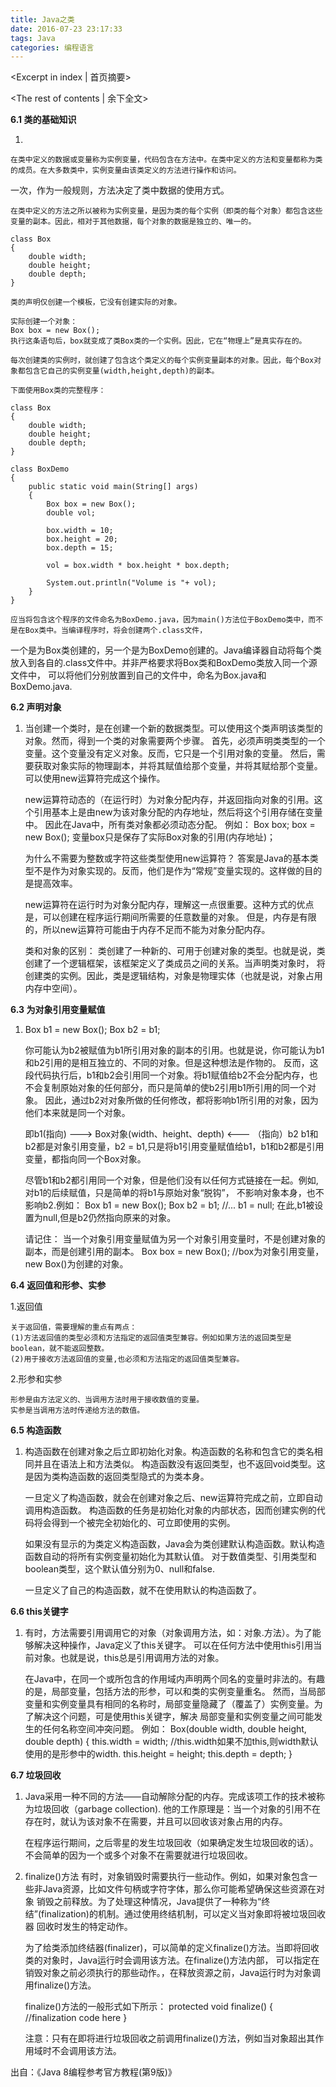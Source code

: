 ```yaml
---
title: Java之类
date: 2016-07-23 23:17:33
tags: Java
categories: 编程语言
---
```

<Excerpt in index | 首页摘要> 
<!-- more -->
<The rest of contents | 余下全文>

**6.1 类的基础知识**

1.

	在类中定义的数据或变量称为实例变量，代码包含在方法中。在类中定义的方法和变量都称为类的成员。在大多数类中，实例变量由该类定义的方法进行操作和访问。
一次，作为一般规则，方法决定了类中数据的使用方式。

	在类中定义的方法之所以被称为实例变量，是因为类的每个实例（即类的每个对象）都包含这些变量的副本。因此，相对于其他数据，每个对象的数据是独立的、唯一的。


	

```
class Box
{
	double width;
	double height;
	double depth;
}
```
	
	类的声明仅创建一个模板，它没有创建实际的对象。
	
	实际创建一个对象：
	Box box = new Box();
	执行这条语句后，box就变成了类Box类的一个实例。因此，它在“物理上”是真实存在的。
	
	每次创建类的实例时，就创建了包含这个类定义的每个实例变量副本的对象。因此，每个Box对象都包含它自己的实例变量(width,height,depth)的副本。
	
	下面使用Box类的完整程序：
	
	

```
class Box
{
	double width;
	double height;
	double depth;
}
	
class BoxDemo
{
	public static void main(String[] args)
	{
		Box box = new Box();
		double vol;
			
		box.width = 10;
		box.height = 20;
		box.depth = 15;
			
		vol = box.width * box.height * box.depth;
		
		System.out.println("Volume is "+ vol);
	}
}
```
	
	应当将包含这个程序的文件命名为BoxDemo.java，因为main()方法位于BoxDemo类中，而不是在Box类中。当编译程序时，将会创建两个.class文件，
一个是为Box类创建的，另一个是为BoxDemo创建的。Java编译器自动将每个类放入到各自的.class文件中。并非严格要求将Box类和BoxDemo类放入同一个源文件中，
可以将他们分别放置到自己的文件中，命名为Box.java和BoxDemo.java.

**6.2 声明对象**

1.
	当创建一个类时，是在创建一个新的数据类型。可以使用这个类声明该类型的对象。然而，得到一个类的对象需要两个步骤。
	首先，必须声明类类型的一个变量。这个变量没有定义对象。反而，它只是一个引用对象的变量。
	然后，需要获取对象实际的物理副本，并将其赋值给那个变量，并将其赋给那个变量。可以使用new运算符完成这个操作。
	
	new运算符动态的（在运行时）为对象分配内存，并返回指向对象的引用。这个引用基本上是由new为该对象分配的内存地址，然后将这个引用存储在变量中。
	因此在Java中，所有类对象都必须动态分配。
	例如：
	Box box;
	box = new Box();
	变量box只是保存了实际Box对象的引用(内存地址)；
	
	为什么不需要为整数或字符这些类型使用new运算符？
	答案是Java的基本类型不是作为对象实现的。反而，他们是作为“常规”变量实现的。这样做的目的是提高效率。
	
	new运算符在运行时为对象分配内存，理解这一点很重要。这种方式的优点是，可以创建在程序运行期间所需要的任意数量的对象。
	但是，内存是有限的，所以new运算符可能由于内存不足而不能为对象分配内存。
	
	类和对象的区别：
	类创建了一种新的、可用于创建对象的类型。也就是说，类创建了一个逻辑框架，该框架定义了类成员之间的关系。当声明类对象时，
	将创建类的实例。因此，类是逻辑结构，对象是物理实体（也就是说，对象占用内存中空间）。

**6.3 为对象引用变量赋值**

1.
	Box b1 = new Box();
	Box b2 = b1;
	
	你可能认为b2被赋值为b1所引用对象的副本的引用。也就是说，你可能认为b1和b2引用的是相互独立的、不同的对象。但是这种想法是作物的。
	反而，这段代码执行后，b1和b2会引用同一个对象。将b1赋值给b2不会分配内存，也不会复制原始对象的任何部分，而只是简单的使b2引用b1所引用的同一个对象。
	因此，通过b2对对象所做的任何修改，都将影响b1所引用的对象，因为他们本来就是同一个对象。
	
	即b1(指向) ---> Box对象(width、height、depth) <--- （指向）b2
	b1和b2都是对象引用变量，b2 = b1,只是将b1引用变量赋值给b1，b1和b2都是引用变量，都指向同一个Box对象。
	
	尽管b1和b2都引用同一个对象，但是他们没有以任何方式链接在一起。例如,对b1的后续赋值，只是简单的将b1与原始对象“脱钩”，
	不影响对象本身，也不影响b2.例如：
	Box b1 = new Box();
	Box b2 = b1;
	//...
	b1 = null;
	在此,b1被设置为null,但是b2仍然指向原来的对象。
	
	请记住：
	当一个对象引用变量赋值为另一个对象引用变量时，不是创建对象的副本，而是创建引用的副本。
	Box box = new Box(); //box为对象引用变量，new Box()为创建的对象。
	
**6.4 返回值和形参、实参**

1.返回值

	关于返回值，需要理解的重点有两点：
	(1)方法返回值的类型必须和方法指定的返回值类型兼容。例如如果方法的返回类型是boolean，就不能返回整数。
	(2)用于接收方法返回值的变量,也必须和方法指定的返回值类型兼容。
	
2.形参和实参

	形参是由方法定义的、当调用方法时用于接收数值的变量。
	实参是当调用方法时传递给方法的数值。
	
**6.5 构造函数**

1.
	构造函数在创建对象之后立即初始化对象。构造函数的名称和包含它的类名相同并且在语法上和方法类似。
	构造函数没有返回类型，也不返回void类型。这是因为类构造函数的返回类型隐式的为类本身。
	
	一旦定义了构造函数，就会在创建对象之后、new运算符完成之前，立即自动调用构造函数。
	构造函数的任务是初始化对象的内部状态，因而创建实例的代码将会得到一个被完全初始化的、可立即使用的实例。
	
	如果没有显示的为类定义构造函数，Java会为类创建默认构造函数。默认构造函数自动的将所有实例变量初始化为其默认值。
	对于数值类型、引用类型和boolean类型，这个默认值分别为0、null和false.
	
	一旦定义了自己的构造函数，就不在使用默认的构造函数了。
	
**6.6 this关键字**

1.
	有时，方法需要引用调用它的对象（对象调用方法，如：对象.方法）。为了能够解决这种操作，Java定义了this关键字。
	可以在任何方法中使用this引用当前对象。也就是说，this总是引用调用方法的对象。
	
	在Java中，在同一个或所包含的作用域内声明两个同名的变量时非法的。有趣的是，局部变量，包括方法的形参，可以和类的实例变量重名。
	然而，当局部变量和实例变量具有相同的名称时，局部变量隐藏了（覆盖了）实例变量。为了解决这个问题，可是使用this关键字，解决
	局部变量和实例变量之间可能发生的任何名称空间冲突问题。
	例如：
	Box(double width, double height, double depth)
	{
		this.width = width;  //this.width如果不加this,则width默认使用的是形参中的width.
		this.height = height;
		this.depth = depth;
	}
	
**6.7 垃圾回收**

1.
	Java采用一种不同的方法——自动解除分配的内存。完成该项工作的技术被称为垃圾回收（garbage collection).
	他的工作原理是：当一个对象的引用不在存在时，就认为该对象不在需要，并且可以回收该对象占用的内存。
	
	在程序运行期间，之后零星的发生垃圾回收（如果确定发生垃圾回收的话）。不会简单的因为一个或多个对象不在需要就进行垃圾回收。
	
2. finalize()方法 
	有时，对象销毁时需要执行一些动作。例如，如果对象包含一些非Java资源，比如文件句柄或字符字体，那么你可能希望确保这些资源在对象
	销毁之前释放。为了处理这种情况，Java提供了一种称为“终结”(finalization)的机制。通过使用终结机制，可以定义当对象即将被垃圾回收器
	回收时发生的特定动作。
	
	为了给类添加终结器(finalizer)，可以简单的定义finalize()方法。当即将回收类的对象时，Java运行时会调用该方法。在finalize()方法内部，
	可以指定在销毁对象之前必须执行的那些动作。，在释放资源之前，Java运行时为对象调用finalize()方法。 
	
	finalize()方法的一般形式如下所示：
	protected void finalize()
	{
		//finalization code here
	}
	
	注意：只有在即将进行垃圾回收之前调用finalize()方法，例如当对象超出其作用域时不会调用该方法。

出自：《Java 8编程参考官方教程(第9版)》
